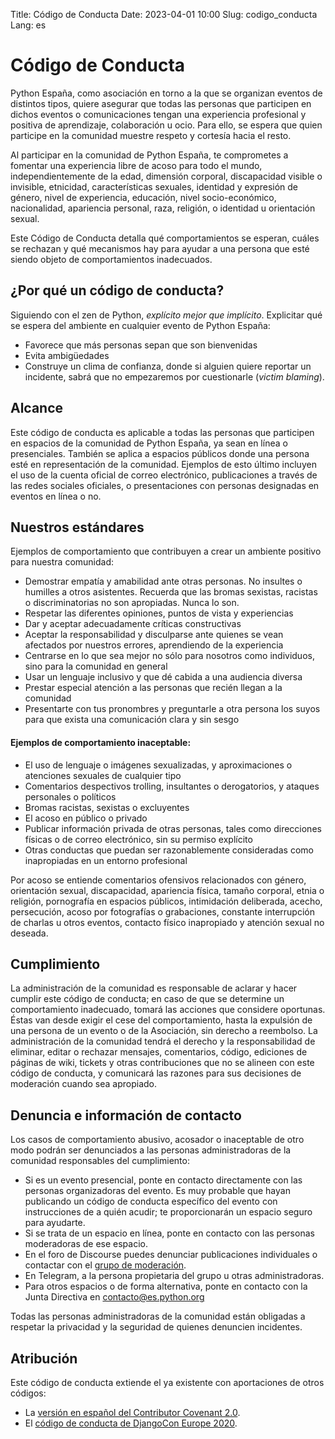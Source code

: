 Title: Código de Conducta
Date: 2023-04-01 10:00
Slug: codigo_conducta
Lang: es

# Código de Conducta

Python España, como asociación en torno a la que se organizan eventos de
distintos tipos, quiere asegurar que todas las personas que participen en
dichos eventos o comunicaciones tengan una experiencia profesional y positiva
de aprendizaje, colaboración u ocio. Para ello, se espera que quien participe
en la comunidad muestre respeto y cortesía hacia el resto.

Al participar en la comunidad de Python España, te comprometes a fomentar una
experiencia libre de acoso para todo el mundo, independientemente de la edad,
dimensión corporal, discapacidad visible o invisible, etnicidad,
características sexuales, identidad y expresión de género, nivel de
experiencia, educación, nivel socio-económico, nacionalidad, apariencia
personal, raza, religión, o identidad u orientación sexual.

Este Código de Conducta detalla qué comportamientos se esperan, cuáles se
rechazan y qué mecanismos hay para ayudar a una persona que esté siendo objeto
de comportamientos inadecuados.

## ¿Por qué un código de conducta?

Siguiendo con el zen de Python, *explícito mejor que implícito*.  Explicitar
qué se espera del ambiente en cualquier evento de Python España:

* Favorece que más personas sepan que son bienvenidas
* Evita ambigüedades
* Construye un clima de confianza, donde si alguien quiere reportar un
  incidente, sabrá que no empezaremos por cuestionarle (*victim
  blaming*).

## Alcance

Este código de conducta es aplicable a todas las personas que participen en
espacios de la comunidad de Python España, ya sean en línea o presenciales.
También se aplica a espacios públicos donde una persona esté en representación
de la comunidad. Ejemplos de esto último incluyen el uso de la cuenta oficial
de correo electrónico, publicaciones a través de las redes sociales oficiales,
o presentaciones con personas designadas en eventos en línea o no.

## Nuestros estándares

Ejemplos de comportamiento que contribuyen a crear un ambiente positivo para
nuestra comunidad:

* Demostrar empatía y amabilidad ante otras personas. No insultes o humilles a
  otros asistentes. Recuerda que las bromas sexistas, racistas o
  discriminatorias no son apropiadas. Nunca lo son.
* Respetar las diferentes opiniones, puntos de vista y experiencias
* Dar y aceptar adecuadamente críticas constructivas
* Aceptar la responsabilidad y disculparse ante quienes se vean afectados por
  nuestros errores, aprendiendo de la experiencia
* Centrarse en lo que sea mejor no sólo para nosotros como individuos, sino
  para la comunidad en general
* Usar un lenguaje inclusivo y que dé cabida a una audiencia diversa
* Prestar especial atención a las personas que recién llegan a la comunidad
* Presentarte con tus pronombres y preguntarle a otra persona los suyos para
  que exista una comunicación clara y sin sesgo

#### Ejemplos de comportamiento inaceptable:

* El uso de lenguaje o imágenes sexualizadas, y aproximaciones o atenciones
  sexuales de cualquier tipo
* Comentarios despectivos trolling, insultantes o derogatorios, y ataques
  personales o políticos
* Bromas racistas, sexistas o excluyentes
* El acoso en público o privado
* Publicar información privada de otras personas, tales como direcciones
  físicas o de correo electrónico, sin su permiso explícito
* Otras conductas que puedan ser razonablemente consideradas como inapropiadas
  en un entorno profesional

Por acoso se entiende comentarios ofensivos relacionados con género,
orientación sexual, discapacidad, apariencia física, tamaño corporal,
etnia o religión, pornografía en espacios públicos, intimidación
deliberada, acecho, persecución, acoso por fotografías o grabaciones,
constante interrupción de charlas u otros eventos, contacto físico
inapropiado y atención sexual no deseada.

## Cumplimiento

La administración de la comunidad es responsable de aclarar y hacer
cumplir este código de conducta; en caso de que se determine un
comportamiento inadecuado, tomará las acciones que considere oportunas.
Éstas van desde exigir el cese del comportamiento, hasta la expulsión de
una persona de un evento o de la Asociación, sin derecho a reembolso. La
administración de la comunidad tendrá el derecho y la responsabilidad de
eliminar, editar o rechazar mensajes, comentarios,
código, ediciones de páginas de wiki, tickets y otras contribuciones que
no se alineen con este código de conducta, y comunicará las razones para
sus decisiones de moderación cuando sea apropiado.

## Denuncia e información de contacto

Los casos de comportamiento abusivo, acosador o inaceptable de otro modo
podrán ser denunciados a las personas administradoras de la comunidad
responsables del cumplimiento:

* Si es un evento presencial, ponte en contacto directamente con las
  personas organizadoras del evento. Es muy probable que hayan
  publicando un código de conducta específico del evento con
  instrucciones de a quién acudir; te proporcionarán un espacio seguro
  para ayudarte.
* Si se trata de un espacio en línea, ponte en contacto con las
  personas moderadoras de ese espacio.
* En el foro de Discourse puedes denunciar publicaciones individuales
  o contactar con el [grupo de moderación](https://comunidad.es.python.org/groups/moderadores).
* En Telegram, a la persona propietaria del grupo u otras
  administradoras.
* Para otros espacios o de forma alternativa, ponte en contacto con la
  Junta Directiva en [&#99;&#111;&#110;&#116;&#97;&#99;&#116;&#111;&#64;&#101;&#115;&#46;&#112;&#121;&#116;&#104;&#111;&#110;&#46;&#111;&#114;&#103;](&#109;&#97;&#105;&#108;&#116;&#111;&#58;&#99;&#111;&#110;&#116;&#97;&#99;&#116;&#111;&#64;&#101;&#115;&#46;&#112;&#121;&#116;&#104;&#111;&#110;&#46;&#111;&#114;&#103;)

Todas las personas administradoras de la comunidad están obligadas a
respetar la privacidad y la seguridad de quienes denuncien incidentes.

## Atribución

Este código de conducta extiende el ya existente con aportaciones de otros
códigos:

* La [versión en español del Contributor Covenant 2.0](https://www.contributor-covenant.org/es/version/2/0/code_of_conduct/).
* El [código de conducta de DjangoCon Europe 2020](https://2020.djangocon.eu/conduct/code_of_conduct/).
